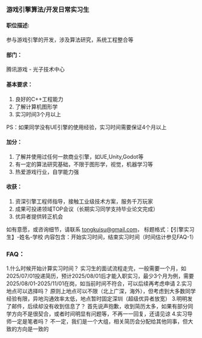 ### 游戏引擎算法/开发日常实习生


#### 职位描述:
参与游戏引擎的开发，涉及算法研究，系统工程整合等


#### 部门：
腾讯游戏 - 光子技术中心


#### 基本要求：
1. 良好的C++工程能力
2. 了解计算机图形学
3. 实习时间3个月以上
   
PS：如果同学没有UE引擎的使用经验，实习时间需要保证4个月以上


#### 加分：
1. 了解并使用过任何一款商业引擎，如UE,Unity,Godot等
2. 有一定的算法研究基础，不限于图形学，视觉，机器学习等
3. 热爱游戏行业，自学能力强


#### 收获：
1. 资深引擎工程师指导，接触工业级技术方案，服务千万玩家
2. 成果可投递领域TOP会议（长期实习同学支持毕业论文完成）
3. 优异者提供转正机会



如有意愿，或咨询细节，请联系
tongkuisu@gmail.com，
标题格式：【引擎实习生】-姓名-学校
内容包含：开始实习时间，结束实习时间（时间估计参见FAQ-1）

### FAQ：
1.什么时候开始计算实习时间？
  实习生的面试流程走完，一般需要一个月，如2025/07/01投递简历，预计2025/08/01后才能入职实习，最少3个月为例，需要2025/08/01-2025/11/01在岗，如当前时间不符合，可以后续再考虑申请
2.实习地点可以选择吗？
  原则上地点可以不限（北上广深，海外），但考虑到大多数同学经验有限，异地沟通效率太低，地点暂时固定深圳（超级优异者放宽）
3.明明发了邮件，后续却没有收到信息了？
  首先说声抱歉，收到简历太多，如果有部分同学方向不是很契合，或者时间明显有问题等，不再一一回复，还请见谅
4.实习导师一定是笔者吗？
  不一定，我们是一个大组，相关简历会分配给其他同事，但大致的方向是一致的

